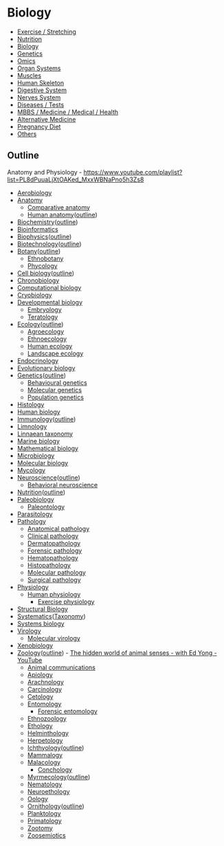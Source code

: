 # Biology

- [Exercise / Stretching](exercise-stretching/readme.md)
- [Nutrition](nutrition/readme.md)
- [Biology](knowledge/biology/intro.md)
- [Genetics](genetics)
- [Omics](knowledge/biology/omics.md)
- [Organ Systems](organ-systems)
- [Muscles](muscles)
- [Human Skeleton](human-skeleton)
- [Digestive System](digestive-system)
- [Nerves System](nerves-system)
- [Diseases / Tests](diseases-tests)
- [MBBS / Medicine / Medical / Health](mbbs-medicine-medical-health)
- [Alternative Medicine](knowledge/biology/alternative-medicine.md)
- [Pregnancy Diet](knowledge/biology/pregnancy-baby.md)
- [Others](knowledge/biology/others.md)

## Outline

Anatomy and Physiology - https://www.youtube.com/playlist?list=PL8dPuuaLjXtOAKed_MxxWBNaPno5h3Zs8

- [Aerobiology](https://en.wikipedia.org/wiki/Aerobiology)
- [Anatomy](https://en.wikipedia.org/wiki/Anatomy)
    - [Comparative anatomy](https://en.wikipedia.org/wiki/Comparative_anatomy)
    - [Human anatomy](https://en.wikipedia.org/wiki/Human_anatomy)([outline](https://en.wikipedia.org/wiki/Outline_of_human_anatomy))
- [Biochemistry](https://en.wikipedia.org/wiki/Biochemistry)([outline](https://en.wikipedia.org/wiki/Outline_of_biochemistry))
- [Bioinformatics](https://en.wikipedia.org/wiki/Bioinformatics)
- [Biophysics](https://en.wikipedia.org/wiki/Biophysics)([outline](https://en.wikipedia.org/wiki/Outline_of_biophysics))
- [Biotechnology](https://en.wikipedia.org/wiki/Biotechnology)([outline](https://en.wikipedia.org/wiki/Outline_of_biotechnology))
- [Botany](https://en.wikipedia.org/wiki/Botany)([outline](https://en.wikipedia.org/wiki/Outline_of_botany))
    - [Ethnobotany](https://en.wikipedia.org/wiki/Ethnobotany)
    - [Phycology](https://en.wikipedia.org/wiki/Phycology)
- [Cell biology](https://en.wikipedia.org/wiki/Cell_biology)([outline](https://en.wikipedia.org/wiki/Outline_of_cell_biology))
- [Chronobiology](https://en.wikipedia.org/wiki/Chronobiology)
- [Computational biology](https://en.wikipedia.org/wiki/Computational_biology)
- [Cryobiology](https://en.wikipedia.org/wiki/Cryobiology)
- [Developmental biology](https://en.wikipedia.org/wiki/Developmental_biology)
    - [Embryology](https://en.wikipedia.org/wiki/Embryology)
    - [Teratology](https://en.wikipedia.org/wiki/Teratology)
- [Ecology](https://en.wikipedia.org/wiki/Ecology)([outline](https://en.wikipedia.org/wiki/Outline_of_ecology))
    - [Agroecology](https://en.wikipedia.org/wiki/Agroecology)
    - [Ethnoecology](https://en.wikipedia.org/wiki/Ethnoecology)
    - [Human ecology](https://en.wikipedia.org/wiki/Human_ecology)
    - [Landscape ecology](https://en.wikipedia.org/wiki/Landscape_ecology)
- [Endocrinology](https://en.wikipedia.org/wiki/Endocrinology)
- [Evolutionary biology](https://en.wikipedia.org/wiki/Evolutionary_biology)
- [Genetics](https://en.wikipedia.org/wiki/Genetics)([outline](https://en.wikipedia.org/wiki/Outline_of_genetics))
    - [Behavioural genetics](https://en.wikipedia.org/wiki/Behavioural_genetics)
    - [Molecular genetics](https://en.wikipedia.org/wiki/Molecular_genetics)
    - [Population genetics](https://en.wikipedia.org/wiki/Population_genetics)
- [Histology](https://en.wikipedia.org/wiki/Histology)
- [Human biology](https://en.wikipedia.org/wiki/Human_biology)
- [Immunology](https://en.wikipedia.org/wiki/Immunology)([outline](https://en.wikipedia.org/wiki/Outline_of_immunology))
- [Limnology](https://en.wikipedia.org/wiki/Limnology)
- [Linnaean taxonomy](https://en.wikipedia.org/wiki/Linnaean_taxonomy)
- [Marine biology](https://en.wikipedia.org/wiki/Marine_biology)
- [Mathematical biology](https://en.wikipedia.org/wiki/Mathematical_biology)
- [Microbiology](https://en.wikipedia.org/wiki/Microbiology)
- [Molecular biology](https://en.wikipedia.org/wiki/Molecular_biology)
- [Mycology](https://en.wikipedia.org/wiki/Mycology)
- [Neuroscience](https://en.wikipedia.org/wiki/Neuroscience)([outline](https://en.wikipedia.org/wiki/Outline_of_neuroscience))
    - [Behavioral neuroscience](https://en.wikipedia.org/wiki/Behavioral_neuroscience)
- [Nutrition](https://en.wikipedia.org/wiki/Nutrition)([outline](https://en.wikipedia.org/wiki/Outline_of_nutrition))
- [Paleobiology](https://en.wikipedia.org/wiki/Paleobiology)
    - [Paleontology](https://en.wikipedia.org/wiki/Paleontology)
- [Parasitology](https://en.wikipedia.org/wiki/Parasitology)
- [Pathology](https://en.wikipedia.org/wiki/Pathology)
    - [Anatomical pathology](https://en.wikipedia.org/wiki/Anatomical_pathology)
    - [Clinical pathology](https://en.wikipedia.org/wiki/Clinical_pathology)
    - [Dermatopathology](https://en.wikipedia.org/wiki/Dermatopathology)
    - [Forensic pathology](https://en.wikipedia.org/wiki/Forensic_pathology)
    - [Hematopathology](https://en.wikipedia.org/wiki/Hematopathology)
    - [Histopathology](https://en.wikipedia.org/wiki/Histopathology)
    - [Molecular pathology](https://en.wikipedia.org/wiki/Molecular_pathology)
    - [Surgical pathology](https://en.wikipedia.org/wiki/Surgical_pathology)
- [Physiology](https://en.wikipedia.org/wiki/Physiology)
    - [Human physiology](https://en.wikipedia.org/wiki/Human_physiology)
        - [Exercise physiology](https://en.wikipedia.org/wiki/Exercise_physiology)
- [Structural Biology](https://en.wikipedia.org/wiki/Structural_Biology)
- [Systematics](https://en.wikipedia.org/wiki/Systematics)([Taxonomy](https://en.wikipedia.org/wiki/Taxonomy_(general)))
- [Systems biology](https://en.wikipedia.org/wiki/Systems_biology)
- [Virology](https://en.wikipedia.org/wiki/Virology)
    - [Molecular virology](https://en.wikipedia.org/wiki/Molecular_virology)
- [Xenobiology](https://en.wikipedia.org/wiki/Xenobiology)
- [Zoology](https://en.wikipedia.org/wiki/Zoology)([outline](https://en.wikipedia.org/wiki/Outline_of_zoology)) - [The hidden world of animal senses - with Ed Yong - YouTube](https://www.youtube.com/watch?v=dVPN165wz1Y&ab_channel=TheRoyalInstitution)
    - [Animal communications](https://en.wikipedia.org/wiki/Animal_communication)
    - [Apiology](https://en.wikipedia.org/wiki/Apiology)
    - [Arachnology](https://en.wikipedia.org/wiki/Arachnology)
    - [Carcinology](https://en.wikipedia.org/wiki/Carcinology)
    - [Cetology](https://en.wikipedia.org/wiki/Cetology)
    - [Entomology](https://en.wikipedia.org/wiki/Entomology)
        - [Forensic entomology](https://en.wikipedia.org/wiki/Forensic_entomology)
    - [Ethnozoology](https://en.wikipedia.org/wiki/Ethnozoology)
    - [Ethology](https://en.wikipedia.org/wiki/Ethology)
    - [Helminthology](https://en.wikipedia.org/wiki/Helminthology)
    - [Herpetology](https://en.wikipedia.org/wiki/Herpetology)
    - [Ichthyology](https://en.wikipedia.org/wiki/Ichthyology)([outline](https://en.wikipedia.org/wiki/Outline_of_fish))
    - [Mammalogy](https://en.wikipedia.org/wiki/Mammalogy)
    - [Malacology](https://en.wikipedia.org/wiki/Malacology)
        - [Conchology](https://en.wikipedia.org/wiki/Conchology)
    - [Myrmecology](https://en.wikipedia.org/wiki/Myrmecology)([outline](https://en.wikipedia.org/wiki/Outline_of_ants))
    - [Nematology](https://en.wikipedia.org/wiki/Nematology)
    - [Neuroethology](https://en.wikipedia.org/wiki/Neuroethology)
    - [Oology](https://en.wikipedia.org/wiki/Oology)
    - [Ornithology](https://en.wikipedia.org/wiki/Ornithology)([outline](https://en.wikipedia.org/wiki/Outline_of_birds))
    - [Planktology](https://en.wikipedia.org/wiki/Planktology)
    - [Primatology](https://en.wikipedia.org/wiki/Primatology)
    - [Zootomy](https://en.wikipedia.org/wiki/Zootomy)
    - [Zoosemiotics](https://en.wikipedia.org/wiki/Zoosemiotics)

